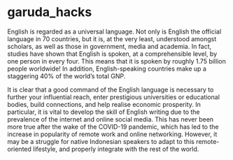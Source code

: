 # garuda_hacks
English is regarded as a universal language. Not only is English the official language in 70 countries, but it is, at the very least, understood amongst scholars, as well as those in government, media and academia. In fact, studies have shown that English is spoken, at a comprehensible level, by one person in every four. This means that it is spoken by roughly 1.75 billion people worldwide! In addition, English-speaking countries make up a staggering 40% of the world’s total GNP.  

It is clear that a good command of the English language is necessary to further your influential reach, enter prestigious universities or educational bodies, build connections, and help realise economic prosperity. In particular, it is vital to develop the skill of English writing due to the prevalence of the internet and online social media. This has never been more true after the wake of the COVID-19 pandemic, which has led to the increase in popularity of remote work and online networking. However, it may be a struggle for native Indonesian speakers to adapt to this remote-oriented lifestyle, and properly integrate with the rest of the world. 


